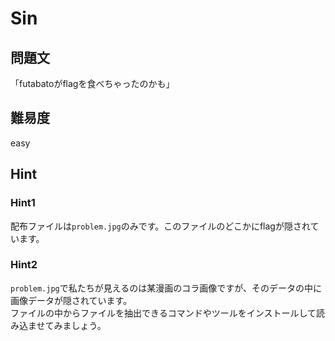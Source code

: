 # Sin

## 問題文

「futabatoがflagを食べちゃったのかも」

## 難易度

easy

## Hint

### Hint1

配布ファイルは`problem.jpg`のみです。このファイルのどこかにflagが隠されています。  

### Hint2

`problem.jpg`で私たちが見えるのは某漫画のコラ画像ですが、そのデータの中に画像データが隠されています。  
ファイルの中からファイルを抽出できるコマンドやツールをインストールして読み込ませてみましょう。  
